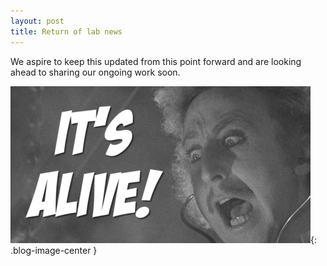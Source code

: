 ```yaml
---
layout: post
title: Return of lab news
---
```


We aspire to keep this updated from this point forward and are looking ahead to sharing our ongoing work soon.

![We're back](/img/itsalive.png){: .blog-image-center }